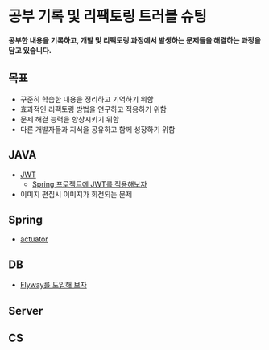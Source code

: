 # 공부 기록 및 리팩토링 트러블 슈팅

**공부한 내용을 기록하고, 개발 및 리팩토링 과정에서 발생하는 문제들을 해결하는 과정을 담고 있습니다.**

## 목표

* 꾸준히 학습한 내용을 정리하고 기억하기 위함
* 효과적인 리팩토링 방법을 연구하고 적용하기 위함
* 문제 해결 능력을 향상시키기 위함
* 다른 개발자들과 지식을 공유하고 함께 성장하기 위함

## JAVA
* [JWT](https://github.com/seonhyeokjun/seonhyeokjun/blob/main/Spring/JWT.md)
  * [Spring 프로젝트에 JWT를 적용해보자](https://github.com/seonhyeokjun/jwt-tutorial) 
* 이미지 편집시 이미지가 회전되는 문제

## Spring
* [actuator](https://github.com/seonhyeokjun/actuator)

## DB
* [Flyway를 도입해 보자](https://github.com/seonhyeokjun/seonhyeokjun/blob/main/DB/Flyway.md)

## Server

## CS

